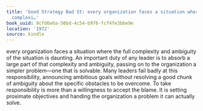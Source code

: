 ```yaml
---
title: 'Good Strategy Bad St: every organization faces a situation where the full
  complexi…'
book_uuid: 9cfd6e6a-50bd-4c54-b976-fcf4fe3bbe9e
location: '1972'
source: kindle
---
```


every organization faces a situation where the full complexity and ambiguity of the situation is daunting. An important duty of any leader is to absorb a large part of that complexity and ambiguity, passing on to the organization a simpler problem—one that is solvable. Many leaders fail badly at this responsibility, announcing ambitious goals without resolving a good chunk of ambiguity about the specific obstacles to be overcome. To take responsibility is more than a willingness to accept the blame. It is setting proximate objectives and handing the organization a problem it can actually solve.